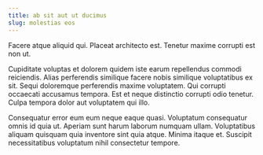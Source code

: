 ```yaml
---
title: ab sit aut ut ducimus
slug: molestias eos
---
```


Facere atque aliquid qui. Placeat architecto est. Tenetur maxime corrupti est non ut.

Cupiditate voluptas et dolorem quidem iste earum repellendus commodi reiciendis. Alias perferendis similique facere nobis similique voluptatibus ex sit. Sequi doloremque perferendis maxime voluptatem. Qui corrupti occaecati accusamus tempora. Est et neque distinctio corrupti odio tenetur. Culpa tempora dolor aut voluptatem qui illo.

Consequatur error eum eum neque eaque quasi. Voluptatum consequatur omnis id quia ut. Aperiam sunt harum laborum numquam ullam. Voluptatibus aliquam quisquam quia inventore sint quia atque. Minima itaque et. Suscipit necessitatibus voluptatum nihil consectetur tempore.
